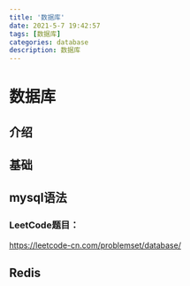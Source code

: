 ```yaml
---
title: '数据库'
date: 2021-5-7 19:42:57
tags: [数据库]
categories: database
description: 数据库
---
```




# 数据库

## 介绍

## 基础

## mysql语法

### LeetCode题目：

https://leetcode-cn.com/problemset/database/



## Redis



